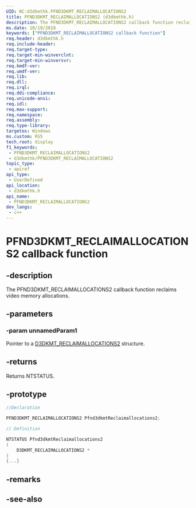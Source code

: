 ```yaml
---
UID: NC:d3dkmthk.PFND3DKMT_RECLAIMALLOCATIONS2
title: PFND3DKMT_RECLAIMALLOCATIONS2 (d3dkmthk.h)
description: The PFND3DKMT_RECLAIMALLOCATIONS2 callback function reclaims video memory allocations.
ms.date: 10/19/2018
keywords: ["PFND3DKMT_RECLAIMALLOCATIONS2 callback function"]
req.header: d3dkmthk.h
req.include-header: 
req.target-type: 
req.target-min-winverclnt: 
req.target-min-winversvr: 
req.kmdf-ver: 
req.umdf-ver: 
req.lib: 
req.dll: 
req.irql: 
req.ddi-compliance: 
req.unicode-ansi: 
req.idl: 
req.max-support: 
req.namespace: 
req.assembly: 
req.type-library: 
targetos: Windows
ms.custom: RS5
tech.root: display
f1_keywords:
 - PFND3DKMT_RECLAIMALLOCATIONS2
 - d3dkmthk/PFND3DKMT_RECLAIMALLOCATIONS2
topic_type:
 - apiref
api_type:
 - UserDefined
api_location:
 - d3dkmthk.h
api_name:
 - PFND3DKMT_RECLAIMALLOCATIONS2
dev_langs:
 - c++
---
```


# PFND3DKMT_RECLAIMALLOCATIONS2 callback function


## -description

The PFND3DKMT_RECLAIMALLOCATIONS2 callback function reclaims video memory allocations.

## -parameters

### -param unnamedParam1

Pointer to a [D3DKMT_RECLAIMALLOCATIONS2](ns-d3dkmthk-_d3dkmt_reclaimallocations2.md) structure.

## -returns

Returns NTSTATUS.

## -prototype

```cpp
//Declaration

PFND3DKMT_RECLAIMALLOCATIONS2 Pfnd3dkmtReclaimallocations2; 

// Definition

NTSTATUS Pfnd3dkmtReclaimallocations2 
(
	D3DKMT_RECLAIMALLOCATIONS2 *
)
{...}

```

## -remarks

## -see-also

